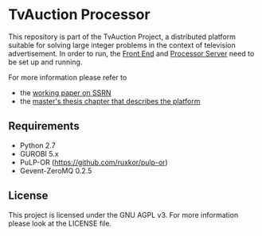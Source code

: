 TvAuction Processor
==========

This repository is part of the TvAuction Project, a distributed platform 
suitable for solving large integer problems in the context of television
advertisement. In order to run, the [Front End](http://github.com/ruxkor/tvauction-front)
and [Processor Server](http://github.com/ruxkor/tvauction) need to be set 
up and running.

For more information please refer to

* the [working paper on SSRN](http://papers.ssrn.com/sol3/papers.cfm?abstract_id=2207140)
* the [master's thesis chapter that describes the platform](http://ruxkor.github.io/tvauction#pf34)

Requirements
------------

* Python 2.7
* GUROBI 5.x
* PuLP-OR (https://github.com/ruxkor/pulp-or)
* Gevent-ZeroMQ 0.2.5

License
-------

This project is licensed under the GNU AGPL v3. For more information please
look at the LICENSE file.


